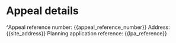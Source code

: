 # Appeal details

^Appeal reference number: {{appeal_reference_number}}
Address: {{site_address}}
Planning application reference: {{lpa_reference}}